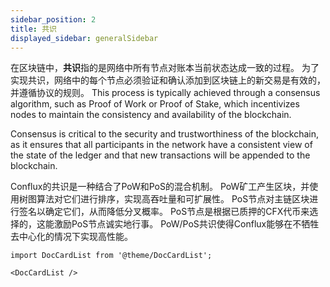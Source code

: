 ```yaml
---
sidebar_position: 2
title: 共识
displayed_sidebar: generalSidebar
---
```


在区块链中，**共识**指的是网络中所有节点对账本当前状态达成一致的过程。 为了实现共识，网络中的每个节点必须验证和确认添加到区块链上的新交易是有效的，并遵循协议的规则。 This process is typically achieved through a consensus algorithm, such as Proof of Work or Proof of Stake, which incentivizes nodes to maintain the consistency and availability of the blockchain.

Consensus is critical to the security and trustworthiness of the blockchain, as it ensures that all participants in the network have a consistent view of the state of the ledger and that new transactions will be appended to the blockchain.

Conflux的共识是一种结合了PoW和PoS的混合机制。 PoW矿工产生区块，并使用树图算法对它们进行排序，实现高吞吐量和可扩展性。 PoS节点对主链区块进行签名以确定它们，从而降低分叉概率。 PoS节点是根据已质押的CFX代币来选择的，这能激励PoS节点诚实地行事。 PoW/PoS共识使得Conflux能够在不牺牲去中心化的情况下实现高性能。

```mdx-code-block
import DocCardList from '@theme/DocCardList';

<DocCardList />
```
